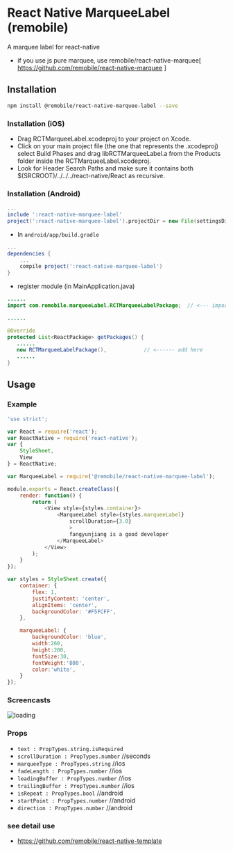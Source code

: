 # React Native MarqueeLabel (remobile)
A marquee label for react-native
* if you use js pure marquee, use remobile/react-native-marquee[ https://github.com/remobile/react-native-marquee ]

## Installation
```sh
npm install @remobile/react-native-marquee-label --save
```

### Installation (iOS)
* Drag RCTMarqueeLabel.xcodeproj to your project on Xcode.
* Click on your main project file (the one that represents the .xcodeproj) select Build Phases and drag libRCTMarqueeLabel.a from the Products folder inside the RCTMarqueeLabel.xcodeproj.
* Look for Header Search Paths and make sure it contains both $(SRCROOT)/../../../react-native/React as recursive.

### Installation (Android)
```gradle
...
include ':react-native-marquee-label'
project(':react-native-marquee-label').projectDir = new File(settingsDir, '../node_modules/@remobile/react-native-marquee-label/android/RCTMarqueeLabel')
```

* In `android/app/build.gradle`

```gradle
...
dependencies {
    ...
    compile project(':react-native-marquee-label')
}
```

* register module (in MainApplication.java)

```java
......
import com.remobile.marqueeLabel.RCTMarqueeLabelPackage;  // <--- import

......

@Override
protected List<ReactPackage> getPackages() {
   ......
   new RCTMarqueeLabelPackage(),            // <------ add here
   ......
}

```

## Usage

### Example
```js
'use strict';

var React = require('react');
var ReactNative = require('react-native');
var {
    StyleSheet,
    View
} = ReactNative;

var MarqueeLabel = require('@remobile/react-native-marquee-label');

module.exports = React.createClass({
    render: function() {
        return (
            <View style={styles.container}>
                <MarqueeLabel style={styles.marqueeLabel}
                    scrollDuration={3.0}
                    >
                    fangyunjiang is a good developer
                </MarqueeLabel>
            </View>
        );
    }
});

var styles = StyleSheet.create({
    container: {
        flex: 1,
        justifyContent: 'center',
        alignItems: 'center',
        backgroundColor: '#F5FCFF',
    },

    marqueeLabel: {
        backgroundColor: 'blue',
        width:260,
        height:200,
        fontSize:30,
        fontWeight:'800',
        color:'white',
    }
});
```
### Screencasts

![loading](https://github.com/remobile/react-native-marquee-label/blob/master/screencasts/demo.gif)

### Props
- `text : PropTypes.string.isRequired`
- `scrollDuration : PropTypes.number` //seconds
- `marqueeType : PropTypes.string` //ios
- `fadeLength : PropTypes.number` //ios
- `leadingBuffer : PropTypes.number` //ios
- `trailingBuffer : PropTypes.number` //ios
- `isRepeat : PropTypes.bool` //android
- `startPoint : PropTypes.number` //android
- `direction : PropTypes.number` //android

### see detail use
* https://github.com/remobile/react-native-template
